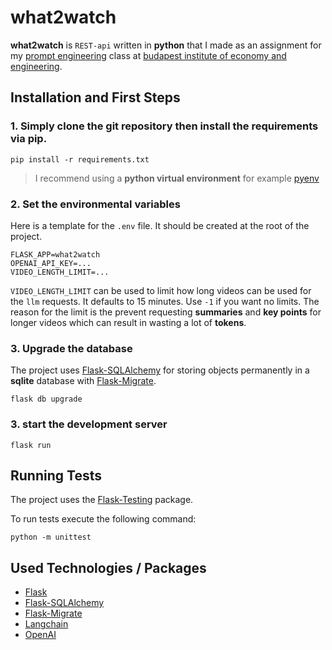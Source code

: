 # what2watch

**what2watch** is `REST-api`  written in **python**  that I made as an
assignment for my [prompt engineering](https://portal.vik.bme.hu/kepzes/targyak/VITMAV82/hu/)
class at [budapest institute of economy and engineering](https://www.bme.hu/).

## Installation and First Steps

### 1. Simply clone the git repository then install the **requirements** via **pip**.

```
pip install -r requirements.txt
```

> I recommend using a **python virtual environment** for example [pyenv](https://github.com/pyenv/pyenv)


### 2. Set the environmental variables

Here is a template for the `.env` file. It should be created at the root of the project.

```
FLASK_APP=what2watch
OPENAI_API_KEY=...
VIDEO_LENGTH_LIMIT=...
```

`VIDEO_LENGTH_LIMIT` can be used to limit how long videos can be used for the `llm`
requests. It defaults to 15 minutes. Use `-1` if you want no limits.
The reason for the limit is the prevent requesting **summaries** and **key points** for
longer videos which can result in wasting a lot of **tokens**.

### 3. Upgrade the database

The project uses [Flask-SQLAlchemy](https://pypi.org/project/Flask-SQLAlchemy/) for
storing objects permanently in a **sqlite** database with [Flask-Migrate](https://flask-migrate.readthedocs.io/en/latest/).

```
flask db upgrade
```

### 3. start the development server

```
flask run
```

## Running Tests

The project uses the [Flask-Testing](https://pythonhosted.org/Flask-Testing/) package.

To run tests execute the following command:

```
python -m unittest
```

## Used Technologies / Packages

* [Flask](https://flask.palletsprojects.com/en)
* [Flask-SQLAlchemy](https://flask-sqlalchemy.palletsprojects.com/en)
* [Flask-Migrate](https://flask-migrate.readthedocs.io/en/latest/)
* [Langchain](https://www.langchain.com/)
* [OpenAI](https://platform.openai.com/docs/api-reference)
  